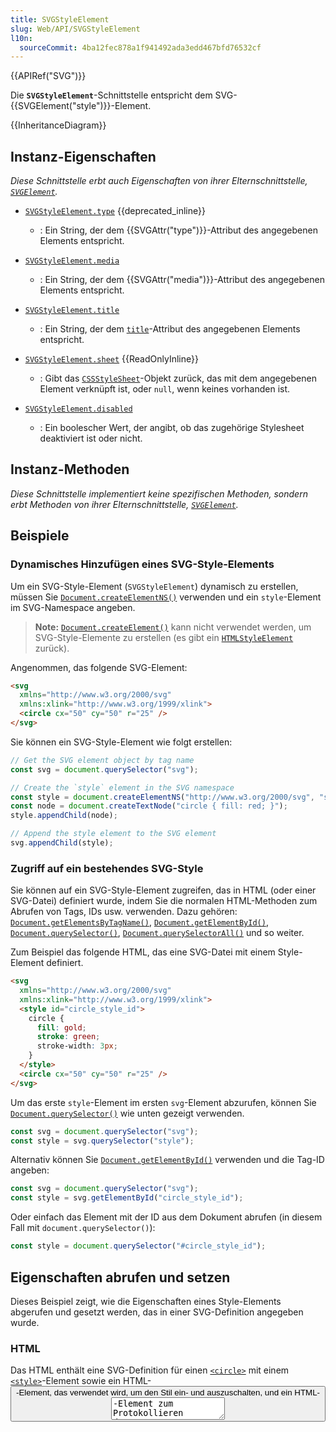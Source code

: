```yaml
---
title: SVGStyleElement
slug: Web/API/SVGStyleElement
l10n:
  sourceCommit: 4ba12fec878a1f941492ada3edd467bfd76532cf
---
```


{{APIRef("SVG")}}

Die **`SVGStyleElement`**-Schnittstelle entspricht dem SVG-{{SVGElement("style")}}-Element.

{{InheritanceDiagram}}

## Instanz-Eigenschaften

_Diese Schnittstelle erbt auch Eigenschaften von ihrer Elternschnittstelle, [`SVGElement`](/de/docs/Web/API/SVGElement)._

- [`SVGStyleElement.type`](/de/docs/Web/API/SVGStyleElement/type) {{deprecated_inline}}

  - : Ein String, der dem {{SVGAttr("type")}}-Attribut des angegebenen Elements entspricht.

- [`SVGStyleElement.media`](/de/docs/Web/API/SVGStyleElement/media)

  - : Ein String, der dem {{SVGAttr("media")}}-Attribut des angegebenen Elements entspricht.

- [`SVGStyleElement.title`](/de/docs/Web/API/SVGStyleElement/title)

  - : Ein String, der dem [`title`](/de/docs/Web/SVG/Element/style#title)-Attribut des angegebenen Elements entspricht.

- [`SVGStyleElement.sheet`](/de/docs/Web/API/SVGStyleElement/sheet) {{ReadOnlyInline}}

  - : Gibt das [`CSSStyleSheet`](/de/docs/Web/API/CSSStyleSheet)-Objekt zurück, das mit dem angegebenen Element verknüpft ist, oder `null`, wenn keines vorhanden ist.

- [`SVGStyleElement.disabled`](/de/docs/Web/API/SVGStyleElement/disabled)
  - : Ein boolescher Wert, der angibt, ob das zugehörige Stylesheet deaktiviert ist oder nicht.

## Instanz-Methoden

_Diese Schnittstelle implementiert keine spezifischen Methoden, sondern erbt Methoden von ihrer Elternschnittstelle, [`SVGElement`](/de/docs/Web/API/SVGElement)._

## Beispiele

### Dynamisches Hinzufügen eines SVG-Style-Elements

Um ein SVG-Style-Element (`SVGStyleElement`) dynamisch zu erstellen, müssen Sie [`Document.createElementNS()`](/de/docs/Web/API/Document/createElementNS) verwenden und ein `style`-Element im SVG-Namespace angeben.

> **Note:** [`Document.createElement()`](/de/docs/Web/API/Document/createElement) kann nicht verwendet werden, um SVG-Style-Elemente zu erstellen (es gibt ein [`HTMLStyleElement`](/de/docs/Web/API/HTMLStyleElement) zurück).

Angenommen, das folgende SVG-Element:

```html
<svg
  xmlns="http://www.w3.org/2000/svg"
  xmlns:xlink="http://www.w3.org/1999/xlink">
  <circle cx="50" cy="50" r="25" />
</svg>
```

Sie können ein SVG-Style-Element wie folgt erstellen:

```js
// Get the SVG element object by tag name
const svg = document.querySelector("svg");

// Create the `style` element in the SVG namespace
const style = document.createElementNS("http://www.w3.org/2000/svg", "style");
const node = document.createTextNode("circle { fill: red; }");
style.appendChild(node);

// Append the style element to the SVG element
svg.appendChild(style);
```

### Zugriff auf ein bestehendes SVG-Style

Sie können auf ein SVG-Style-Element zugreifen, das in HTML (oder einer SVG-Datei) definiert wurde, indem Sie die normalen HTML-Methoden zum Abrufen von Tags, IDs usw. verwenden.
Dazu gehören: [`Document.getElementsByTagName()`](/de/docs/Web/API/Document/getElementsByTagName), [`Document.getElementById()`](/de/docs/Web/API/Document/getElementById), [`Document.querySelector()`](/de/docs/Web/API/Document/querySelector), [`Document.querySelectorAll()`](/de/docs/Web/API/Document/querySelectorAll) und so weiter.

Zum Beispiel das folgende HTML, das eine SVG-Datei mit einem Style-Element definiert.

```html
<svg
  xmlns="http://www.w3.org/2000/svg"
  xmlns:xlink="http://www.w3.org/1999/xlink">
  <style id="circle_style_id">
    circle {
      fill: gold;
      stroke: green;
      stroke-width: 3px;
    }
  </style>
  <circle cx="50" cy="50" r="25" />
</svg>
```

Um das erste `style`-Element im ersten `svg`-Element abzurufen, können Sie [`Document.querySelector()`](/de/docs/Web/API/Document/querySelector) wie unten gezeigt verwenden.

```js
const svg = document.querySelector("svg");
const style = svg.querySelector("style");
```

Alternativ können Sie [`Document.getElementById()`](/de/docs/Web/API/Document/getElementById) verwenden und die Tag-ID angeben:

```js
const svg = document.querySelector("svg");
const style = svg.getElementById("circle_style_id");
```

Oder einfach das Element mit der ID aus dem Dokument abrufen (in diesem Fall mit `document.querySelector()`):

```js
const style = document.querySelector("#circle_style_id");
```

## Eigenschaften abrufen und setzen

Dieses Beispiel zeigt, wie die Eigenschaften eines Style-Elements abgerufen und gesetzt werden, das in einer SVG-Definition angegeben wurde.

### HTML

Das HTML enthält eine SVG-Definition für einen [`<circle>`](/de/docs/Web/SVG/Element/circle) mit einem [`<style>`](/de/docs/Web/SVG/Element/style)-Element sowie ein HTML-<button>-Element, das verwendet wird, um den Stil ein- und auszuschalten, und ein HTML-<textarea>-Element zum Protokollieren der Eigenschaftswerte.

```html
<button>Disable</button>
<textarea id="log" rows="6" cols="90"></textarea>
<svg
  xmlns="http://www.w3.org/2000/svg"
  xmlns:xlink="http://www.w3.org/1999/xlink">
  <style id="circle_style_id" media="all and (min-width: 600px)">
    circle {
      fill: gold;
      stroke: green;
      stroke-width: 3px;
    }
  </style>
  <circle cx="60" cy="60" r="50" />
</svg>
```

Beachten Sie, dass oben das `media`-Attribut auf dem `style`-Tag gesetzt wurde.
`Type` wurde nicht gesetzt, da es veraltet ist, und `disabled`, da es kein solches Attribut gibt (nur die Eigenschaft auf dem Element).

### JavaScript

Der folgende Code ruft das `style`-Element (ein `SVGStyleElement`) anhand seiner ID ab.

```js
const svg = document.querySelector("svg");
const style = svg.getElementById("circle_style_id");
```

Wir fügen dann eine Funktion hinzu, um die Stil-Eigenschaften zu protokollieren.
Diese wird nach der Initialisierung aufgerufen, wenn sich die Rahmen größe ändert und wenn der Knopf gedrückt wird.

```js
// Get logging text area
const log = document.getElementById("log");

function setLogText() {
  //Log current values of properties
  log.value = `style.media: ${style.media} (frame width: ${window.innerWidth})\n`; // 'all' by default
  log.value += `style.title: ${style.title}\n`; // no default value
  log.value += `style.disabled: ${style.disabled}\n`; // 'false' by default
  log.value += `style.type: ${style.type}\n`; // deprecated (do not use)
  log.value += `style.sheet.rules[0].cssText: ${style.sheet.rules[0].cssText}\n`;
}

// Log initial property values
setLogText();

// Log when the frame resizes
addEventListener("resize", () => {
  setLogText();
});
```

Zum Schluss setzen wir einen Ereignishandler für den Knopf.
Wenn der Knopf angeklickt wird, wird die [`disabled`](/de/docs/Web/API/SVGStyleElement/disabled)-Eigenschaft umgeschaltet.
Dies aktualisiert auch das Protokoll und den Knopftext.

```js
const button = document.querySelector("button");

button.addEventListener("click", () => {
  style.disabled = !style.disabled;
  button.textContent = style.disabled ? "Enable" : "Disable";

  // Log after button presses
  setLogText();
});
```

### Ergebnis

Das Ergebnis wird unten gezeigt.
Klicken Sie auf den Knopf, um das SVG-Style-Element ein- und auszuschalten.
Wenn der SVG-Stil nicht deaktiviert ist, können Sie auch die Fensterbreite ändern, um die Wirkung der `media`-Eigenschaft auf den Stil zu sehen, wenn der Rahmen, der das Live-Beispiel enthält, 600px breit ist.

{{EmbedLiveSample("Getting and setting properties","200","250")}}

## Spezifikationen

{{Specifications}}

## Browser-Kompatibilität

{{Compat}}

## Siehe auch

- [`HTMLStyleElement`](/de/docs/Web/API/HTMLStyleElement)
